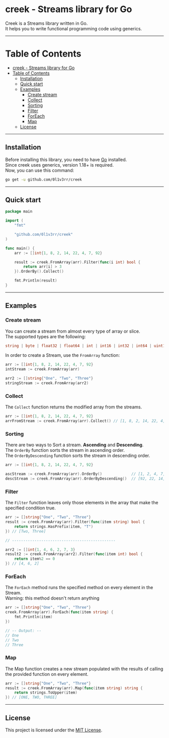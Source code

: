 # creek - Streams library for Go
Creek is a Streams library written in Go.  
It helps you to write functional programming code using generics.

<hr>

# Table of Contents
- [creek - Streams library for Go](#creek---streams-library-for-go)
- [Table of Contents](#table-of-contents)
  - [Installation](#installation)
  - [Quick start](#quick-start)
  - [Examples](#examples)
    - [Create stream](#create-stream)
    - [Collect](#collect)
    - [Sorting](#sorting)
    - [Filter](#filter)
    - [ForEach](#foreach)
    - [Map](#map)
  - [License](#license)

<hr>

## Installation
Before installing this library, you need to have [Go](https://go.dev/dl/) installed.  
Since creek uses generics, version 1.18+ is required.  
Now, you can use this command:
```sh
go get -u github.com/0l1v3rr/creek
```

<hr>

## Quick start
```go
package main

import (
	"fmt"

	"github.com/0l1v3rr/creek"
)

func main() {
	arr := []int{1, 8, 2, 14, 22, 4, 7, 92}

	result := creek.FromArray(arr).Filter(func(i int) bool {
		return arr[i] > 3
	}).OrderBy().Collect()

	fmt.Println(result)
}
```

<hr>

## Examples

### Create stream
You can create a stream from almost every type of array or slice.  
The supported types are the following:
```go
string | byte | float32 | float64 | int | int16 | int32 | int64 | uint16 | uint32 | uint64
```
In order to create a Stream, use the `FromArray` function:
```go
arr := []int{1, 8, 2, 14, 22, 4, 7, 92}
intStream := creek.FromArray(arr)

arr2 := []string{"One", "Two", "Three"}
stringStream := creek.FromArray(arr2)
```

### Collect
The `Collect` function returns the modified array from the streams.
```go
arr := []int{1, 8, 2, 14, 22, 4, 7, 92}
arrFromStream := creek.FromArray(arr).Collect() // [1, 8, 2, 14, 22, 4, 7, 92]
```

### Sorting
There are two ways to Sort a stream. **Ascending** and **Descending**.  
The `OrderBy` function sorts the stream in ascending order.  
The `OrderByDescending` function sorts the stream in descending order.
```go
arr := []int{1, 8, 2, 14, 22, 4, 7, 92}

ascStream := creek.FromArray(arr).OrderBy()             // [1, 2, 4, 7, 8, 14, 22, 92]
descStream := creek.FromArray(arr).OrderByDescending()  // [92, 22, 14, 8, 7, 4, 2, 1]
```

### Filter
The `Filter` function leaves only those elements in the array that make the specified condition true.
```go
arr := []string{"One", "Two", "Three"}
result := creek.FromArray(arr).Filter(func(item string) bool {
    return strings.HasPrefix(item, "T")
}) // [Two, Three]

// ----------------------------------------------

arr2 := []int{1, 4, 6, 2, 7, 3}
result2 := creek.FromArray(arr2).Filter(func(item int) bool {
    return item%2 == 0
}) // [4, 6, 2]
```

### ForEach
The `ForEach` method runs the specified method on every element in the Stream.  
Warning: this method doesn't return anything
```go
arr := []string{"One", "Two", "Three"}
creek.FromArray(arr).ForEach(func(item string) {
    fmt.Println(item)
})

// -- Output: --
// One
// Two
// Three
```

### Map
The Map function creates a new stream populated with the results of calling the provided function on every element.
```go
arr := []string{"One", "Two", "Three"}
result := creek.FromArray(arr).Map(func(item string) string {
    return strings.ToUpper(item)
}) // [ONE, TWO, THREE]
```

<hr>

## License
This project is licensed under the [MIT License](LICENSE).